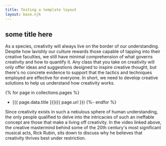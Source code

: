```yaml
---
title: Testing a template layout
layout: base.njk
---
```


## some title here

As a species, creativity will always live on the border of our understanding. Despite how lavishly our culture rewards those capable of tapping into their creative faculties, we still have minimal comprehension of what governs creativity and how to quantify it. Any class that you take on creativity will only offer ideas and suggestions designed to inspire creative thought, but there's no concrete evidence to support that the tactics and techniques employed are effective for everyone. In short, we need to develop creative solutions to help us understand how creativity works.

{% for page in collections.pages %}
  - [{{ page.data.title }}]({{ page.url }})
{%- endfor %}

Since creativity exists in such a nebulous sphere of human understanding, the only people qualified to delve into the intricacies of such an ineffable concept are those that make a living off creativity. In the video linked above, the creative mastermind behind some of the 20th century's most significant musical acts, Rick Rubin, sits down to discuss why he believes that creativity thrives best under restriction.

